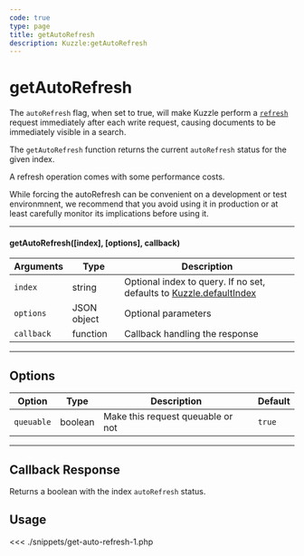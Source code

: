```yaml
---
code: true
type: page
title: getAutoRefresh
description: Kuzzle:getAutoRefresh
---
```


# getAutoRefresh

The `autoRefresh` flag, when set to true, will make Kuzzle perform a
[`refresh`](https://www.elastic.co/guide/en/elasticsearch/reference/5.4/docs-refresh.html) request
immediately after each write request, causing documents to be immediately visible in a search.

The `getAutoRefresh` function returns the current `autoRefresh` status for the given index.

<div class="alert alert-warning">
    <p>
        A refresh operation comes with some performance costs.
    </p>
    <p>
      While forcing the autoRefresh can be convenient on a development or test environmnent, we recommend that you avoid
      using it in production or at least carefully monitor its implications before using it.
    </p>
</div>

---

#### getAutoRefresh([index], [options], callback)

| Arguments  | Type        | Description                                                                                          |
| ---------- | ----------- | ---------------------------------------------------------------------------------------------------- |
| `index`    | string      | Optional index to query. If no set, defaults to [Kuzzle.defaultIndex](/sdk/php/3/kuzzle/#properties) |
| `options`  | JSON object | Optional parameters                                                                                  |
| `callback` | function    | Callback handling the response                                                                       |

---

## Options

| Option     | Type    | Description                       | Default |
| ---------- | ------- | --------------------------------- | ------- |
| `queuable` | boolean | Make this request queuable or not | `true`  |

---

## Callback Response

Returns a boolean with the index `autoRefresh` status.

## Usage

<<< ./snippets/get-auto-refresh-1.php
